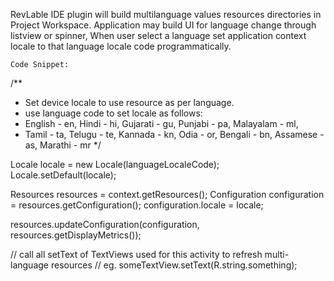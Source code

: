 
RevLable IDE plugin will build multilanguage values resources directories in Project Workspace.
Application may build UI for language change through listview or spinner, When user select a language set application context locale to that language locale code programmatically.

	Code Snippet:

/**
 *  Set device locale to use resource as per language.
 *  use language code to set locale as follows:
 *  English - en, Hindi - hi, Gujarati - gu, Punjabi - pa, Malayalam - ml,
 *  Tamil - ta, Telugu - te, Kannada - kn, Odia - or, Bengali - bn, Assamese - as, Marathi - mr
 */

Locale locale = new Locale(languageLocaleCode);
Locale.setDefault(locale);

Resources resources = context.getResources();
Configuration configuration = resources.getConfiguration();
configuration.locale = locale;

resources.updateConfiguration(configuration, resources.getDisplayMetrics());

// call all setText of TextViews used for this activity to refresh multi-language resources
// eg. someTextView.setText(R.string.something);
